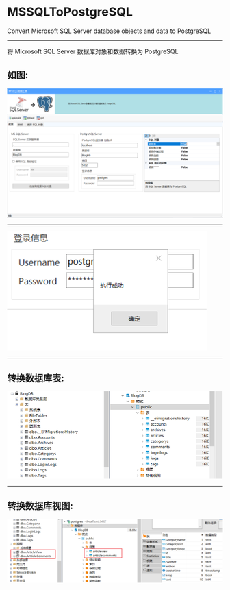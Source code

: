 # MSSQLToPostgreSQL

Convert Microsoft SQL Server database objects and data to PostgreSQL

-------------------

将 Microsoft SQL Server 数据库对象和数据转换为 PostgreSQL
 
## 如图:
![image](https://raw.githubusercontent.com/WuLex/UsefulPicture/main/mssqltopostgresql/mainform.png)

-------
![image](https://raw.githubusercontent.com/WuLex/UsefulPicture/main/mssqltopostgresql/result1.png)

-------
## 转换数据库表:
![image](https://raw.githubusercontent.com/WuLex/UsefulPicture/main/mssqltopostgresql/result2.png)

-------
## 转换数据库视图:
![image](https://raw.githubusercontent.com/WuLex/UsefulPicture/main/mssqltopostgresql/result3.png)
